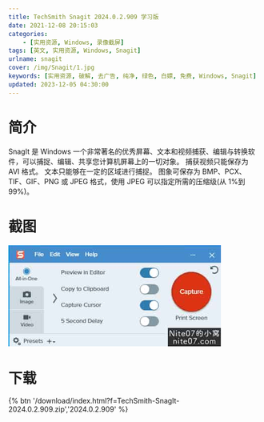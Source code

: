 ```yaml
---
title: TechSmith Snagit 2024.0.2.909 学习版
date: 2021-12-08 20:15:03
categories:
    - [实用资源, Windows, 录像截屏]
tags: [英文, 实用资源, Windows, Snagit]
urlname: snagit
cover: /img/Snagit/1.jpg
keywords: [实用资源, 破解, 去广告, 纯净, 绿色, 白嫖, 免费, Windows, Snagit]
updated: 2023-12-05 04:30:00
---
```


# 简介

SnagIt 是 Windows 一个非常著名的优秀屏幕、文本和视频捕获、编辑与转换软件，可以捕捉、编辑、共享您计算机屏幕上的一切对象。 捕获视频只能保存为 AVI 格式。 文本只能够在一定的区域进行捕捉。 图象可保存为 BMP、PCX、TIF、GIF、PNG 或 JPEG 格式，使用 JPEG 可以指定所需的压缩级(从 1%到 99%)。

# 截图

![](/img/Snagit/2.jpg)

# 下载

{% btn '/download/index.html?f=TechSmith-SnagIt-2024.0.2.909.zip','2024.0.2.909' %}
